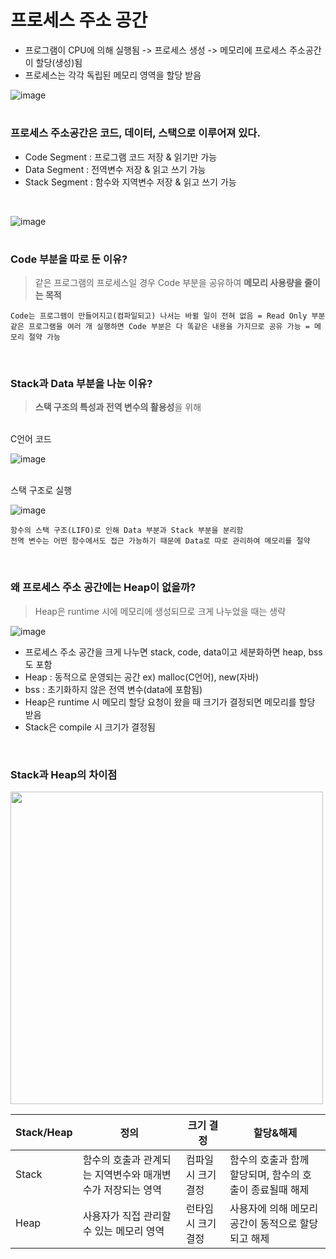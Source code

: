 프로세스 주소 공간
==================
+ 프로그램이 CPU에 의해 실행됨 -> 프로세스 생성 -> 메모리에 프로세스 주소공간이 할당(생성)됨
+ 프로세스는 각각 독립된 메모리 영역을 할당 받음

![image](https://user-images.githubusercontent.com/24283422/121099995-e1ac8800-c833-11eb-8e4d-506adfdd1fb1.png)

#

### 프로세스 주소공간은 코드, 데이터, 스택으로 이루어져 있다.
+ Code Segment : 프로그램 코드 저장 & 읽기만 가능
+ Data Segment : 전역변수 저장 & 읽고 쓰기 가능
+ Stack Segment : 함수와 지역변수 저장 & 읽고 쓰기 가능

<br/>

![image](https://user-images.githubusercontent.com/24283422/121101169-4c5ec300-c836-11eb-9482-cf2a8f567d91.png)

#

### Code 부분을 따로 둔 이유?
> 같은 프로그램의 프로세스일 경우 Code 부분을 공유하여 **메모리 사용량을 줄이는 목적**
```
Code는 프로그램이 만들어지고(컴파일되고) 나서는 바뀔 일이 전혀 없음 = Read Only 부분
같은 프로그램을 여러 개 실행하면 Code 부분은 다 똑같은 내용을 가지므로 공유 가능 = 메모리 절약 가능
```

<br/>

### Stack과 Data 부분을 나눈 이유?
> **스택 구조의 특성과 전역 변수의 활용성**을 위해
<br/>
C언어 코드
<br/>

![image](https://user-images.githubusercontent.com/24283422/121125319-58ac4580-c861-11eb-92a7-8d9b3eaac95e.png)

<br/>
스택 구조로 실행
<br/>

![image](https://user-images.githubusercontent.com/24283422/121125426-81343f80-c861-11eb-9186-a7127290919a.png)

```
함수의 스택 구조(LIFO)로 인해 Data 부분과 Stack 부분을 분리함
전역 변수는 어떤 함수에서도 접근 가능하기 때문에 Data로 따로 관리하여 메모리를 절약
```

<br/>

### 왜 프로세스 주소 공간에는 Heap이 없을까?
> Heap은 runtime 시에 메모리에 생성되므로 크게 나누었을 때는 생략

![image](https://user-images.githubusercontent.com/24283422/121719978-f7fd6100-cb1d-11eb-8f3f-6b392f5a49ae.png)
+ 프로세스 주소 공간을 크게 나누면 stack, code, data이고 세분화하면 heap, bss도 포함
+ Heap : 동적으로 운영되는 공간 ex) malloc(C언어), new(자바)
+ bss : 초기화하지 않은 전역 변수(data에 포함됨)
+ Heap은 runtime 시 메모리 할당 요청이 왔을 때 크기가 결정되면 메모리를 할당 받음
+ Stack은 compile 시 크기가 결정됨

<br/>

### Stack과 Heap의 차이점
<img src="https://user-images.githubusercontent.com/24283422/121761570-89df8b00-cb6b-11eb-9bc5-489ccaa92b1d.png" width="500px">

|Stack/Heap|정의|크기 결정|할당&해제|
|---|---|---|---|
|Stack|함수의 호출과 관계되는 지역변수와 매개변수가 저장되는 영역|컴파일 시 크기 결정|함수의 호출과 함께 할당되며, 함수의 호출이 종료될때 해제|
|Heap|사용자가 직접 관리할 수 있는 메모리 영역|런타임 시 크기 결정|사용자에 의해 메모리공간이 동적으로 할당되고 해제|

